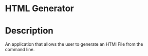 # HTML Generator


# Description

An application that allows the user to generate an HTMl File from the command line.
